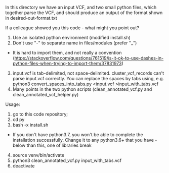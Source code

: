 In this directory we have an input VCF, and two small python files, which together parse the VCF,
and should produce an output of the format shown in desired-out-format.txt

If a colleague showed you this code - what might you point out?


1. Use an isolated python environment (modified install.sh)
2. Don't use "-" to separate name in files/modules (prefer "_")
  * It is hard to import them, and not really a convention (https://stackoverflow.com/questions/761519/is-it-ok-to-use-dashes-in-python-files-when-trying-to-import-them/37831973)
3. input.vcf is tab-delimited, not space-delimited. cluster_vcf_records can't parse input.vcf correctly. You can replace the spaces by tabs using, e.g.
    python3 convert_spaces_into_tabs.py <input.vcf >input_with_tabs.vcf
4. Many points in the two python scripts (clean_annotated_vcf.py and clean_annotated_vcf_helper.py)


Usage:
1. go to this code repository;
2. cd py
3. bash -x install.sh
  * If you don't have python3.7, you won't be able to complete the installation successfully. Change it to any python3.6+ that you have - below than this, one of libraries break
4. source venv/bin/activate
5. python3 clean_annotated_vcf.py input_with_tabs.vcf
6. deactivate